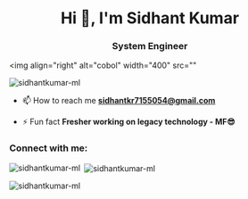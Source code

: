 <h1 align="center">Hi 👋, I'm Sidhant Kumar</h1>
<h3 align="center">System Engineer</h3>

<img align="right" alt="cobol" width="400" src=""

<p align="left"> <img src="https://komarev.com/ghpvc/?username=sidhantkumar-ml&label=Profile%20views&color=0e75b6&style=flat" alt="sidhantkumar-ml" /> </p>

- 📫 How to reach me **sidhantkr7155054@gmail.com**

- ⚡ Fun fact **Fresher working on legacy technology - MF😎**

<h3 align="left">Connect with me:</h3>
<p align="left">
</p>

<p><img align="left" src="https://github-readme-stats.vercel.app/api/top-langs?username=sidhantkumar-ml&show_icons=true&locale=en&layout=compact" alt="sidhantkumar-ml" /></p>

<p>&nbsp;<img align="center" src="https://github-readme-stats.vercel.app/api?username=sidhantkumar-ml&show_icons=true&locale=en" alt="sidhantkumar-ml" /></p>

<p><img align="center" src="https://github-readme-streak-stats.herokuapp.com/?user=sidhantkumar-ml&" alt="sidhantkumar-ml" /></p>
